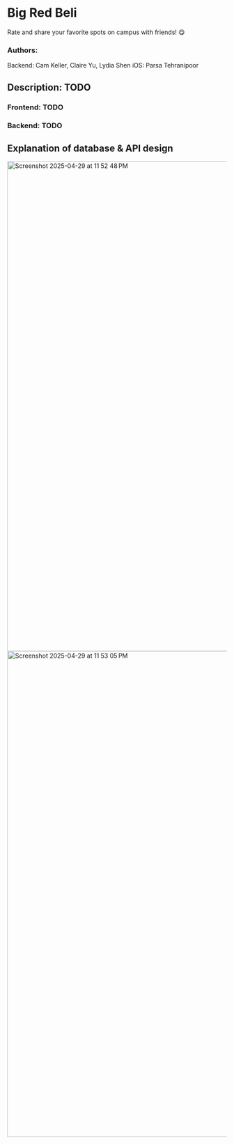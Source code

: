 # Big Red Beli

Rate and share your favorite spots on campus with friends! 😋

### Authors:
Backend: Cam Keller, Claire Yu, Lydia Shen
iOS: Parsa Tehranipoor

## Description: TODO

### Frontend: TODO

### Backend: TODO


## Explanation of database & API design
<img width="1125" alt="Screenshot 2025-04-29 at 11 52 48 PM" src="https://github.com/user-attachments/assets/54e20856-096b-45ae-b4e9-18a6cb287e3f" />

<img width="1116" alt="Screenshot 2025-04-29 at 11 53 05 PM" src="https://github.com/user-attachments/assets/eed39566-ff5b-446c-a24c-96bb92df0c76" />
